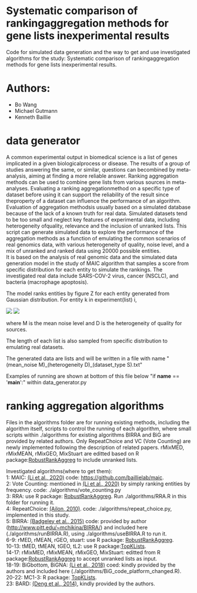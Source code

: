 # Systematic comparison of rankingaggregation methods for gene lists inexperimental results

Code for simulated data generation and the way to get and use investigated algorithms for the study: Systematic comparison of rankingaggregation methods for gene lists inexperimental results.

# Authors:
- Bo Wang
- Michael Gutmann
- Kenneth Baillie

# data generator
A common experimental output in biomedical science is a list of genes implicated in a given biologicalprocess or disease. 
The results of a group of studies answering the same, or similar, questions can becombined by meta-analysis, aiming at 
finding a more reliable answer. 
Ranking aggregation methods can be used to combine gene lists from various sources in meta-analyses. 
Evaluating a ranking aggregationmethod on a specific type of dataset before using it can support the reliability of the 
result since theproperty of a dataset can influence the performance of an algorithm. 
Evaluation of aggregation methodsis usually based on a simulated database because of the lack of a known truth for real data. 
Simulated datasets tend to be too small and neglect key features of experimental data, including heterogeneity ofquality, 
relevance and the inclusion of unranked lists. 
This script can generate simulated data to explore the performance of the aggregation methods as a function of emulating
the common scenarios of real genomics data, with various heterogeneity of quality, noise level, and a mix of unranked and 
ranked data using 20000 possible entities.  
It is based on the analysis of real genomic data and the simulated data generation model in the study of MAIC algorithm 
that samples a score from specific distribution for each entity to simulate the rankings. The investigated real data
include SARS-COV-2 virus, cancer (NSCLC), and bacteria (macrophage apoptosis).

The model ranks entities by figure Z for each entity generated from Gaussian distribution.
For entity k in experiment(list) i,

<img src="https://render.githubusercontent.com/render/math?math=Z_{ki}\sim \N( {\mu}_{k},{\sigma}_{i}^{2} )">

<img src="https://render.githubusercontent.com/render/math?math=\ln({\sigma}_{i} )\sim \N(\ln(M), D)">

where M is the mean noise level and D is the heterogeneity of quality for sources.

The length of each list is also sampled from specific distribution to emulating real datasets.

The generated data are lists and will be written in a file with name "(mean_noise M)\_(heterogeneity D)\_(dataset_type S).txt"

Examples of running are shown at bottom of this file below "if __name__ == '__main__':" within data_generator.py

# ranking aggregation algorithms
Files in the algorithms folder are for running existing methods, including the algorithm itself, scripts to control the running of each algorithm, where small scripts within ./algorithms for existing algorithms BIRRA and BiG are provided by related authors. Only RepeatChoice and VC (Vote Counting) are newly implemented following the description of related papers. rMixMED, rMixMEAN,
rMixGEO, MixStuart are editted based on R package:[RobustRankAggreg](https://CRAN.R-project.org/package=RobustRankAggreg) to include unranked lists.

Investigated algorithms(where to get them):<br />
1: MAIC: [(Li et al., 2020)](https://www.nature.com/articles/s41467-019-13965-x) code: https://github.com/baillielab/maic. <br />
2: Vote Counting: mentioned in [(Li et al., 2020)](https://www.nature.com/articles/s41467-019-13965-x) by simply ranking entities by frequency. code: ./algorithms/vote_counting.py <br />
3: RRA: use R package: [RobustRankAggreg](https://CRAN.R-project.org/package=RobustRankAggreg). Run ./algorithms/RRA.R in this folder for running it. <br />
4: RepeatChoice: [(Ailon, 2010)](https://link.springer.com/article/10.1007/s00453-008-9211-1). code: ./algorithms/repeat_choice.py, implemented in this study.<br />
5: BIRRA: [(Badgeley et al., 2015)](https://doi.org/10.1093/bioinformatics/btu518) code: provided by author (http://www.pitt.edu/~mchikina/BIRRA/) and included here (./algorithms/runBIRRA.R), using ./algorithms/useBIRRA.R to run it.<br />
6-9: rMED, rMEAN, rGEO, stuart: use R package: [RobustRankAggreg](https://CRAN.R-project.org/package=RobustRankAggreg).<br />
10-13: tMED, tMEAN, tGEO, tL2: use R package:[TopKLists](https://CRAN.R-project.org/package=TopKLists).<br />
14-17: rMixMED, rMixMEAN, rMixGEO, MixStuart: editted from R package:[RobustRankAggreg](https://CRAN.R-project.org/package=RobustRankAggreg) to accept unranked lists as input.<br />
18-19: BiGbottom, BiGNA: [(Li et al., 2018)](https://doi.org/10.1002/sim.7920) coed: kindly provided by the authors and included here (./algorithms/BiG_code_platform_changed.R).<br />
20-22: MC1-3: R package: [TopKLists](https://CRAN.R-project.org/package=TopKLists).<br />
23: BARD: [(Deng et al., 2014)](https://doi.org/10.1080/01621459.2013.878660), kindly provided by the authors. 
